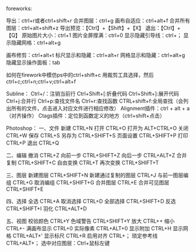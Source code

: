 foreworks:

导出：ctrl+r或者ctrl+shift+r
合并图层：ctrl+g
画布自适应：ctrl+alt+f
合并所有图层：ctrl+alt+shift+z
导出预览：【Ctrl】+【Shift】+【X】
退出：【Ctrl】+【Q】
原始图片大小：ctrl+1
图片全屏撑满：ctrl+0
显示隐藏引导线：ctrl+；
显示隐藏网格：ctrl+alt+g


画布修剪：ctrl+alt+t
标尺显示和隐藏：ctrl+alt+r
网格显示和隐藏：ctrl+alt+g
隐藏显示操作面板：tab


如何在firework中模仿ps中的ctrl+shift+c
用裁剪工具选择，然后ctrl+c;ctrl+n;ctrl+v;ctrl+alt+f


Subline：
Ctrl+/：注销当前行
Ctrl+Shift+[:折叠代码
Ctrl+Shift+]:展开代码
Ctrl+j:合并行
Ctrl+p:查找文件名
Ctrl+r:查找函数
CTRL+shift+f:全局查找（会列出所有的文件，点击进入对应文件进行相应修改）
Alignment插件：ctrl + alt + a（对齐操作）
Ctags插件：定位到函数定义的地方（ctrl+shift+点击）







Photoshop：
    一、文件
新建 CTRL+N
打开 CTRL+O
打开为 ALT+CTRL+O
关闭 CTRL+W
保存 CTRL+S 
另存为 CTRL+SHIFT+S
页面设置 CTRL+SHIFT+P
打印 CTRL+P
退出 CTRL+Q

二、编辑
撤消 CTRL+Z
向前一步 CTRL+SHIFT+Z
向后一步 CTRL+ALT+Z
合并复制 CTRL+SHIFT+C
自由变换 CTRL+T
再次变换 CTRL+SHIFT+T

三、图层
新建图层 CTRL+SHIFT+N
新建通过复制的图层 CTRL+J
与前一图层编组 CTRL+G
取消编组 CTRL+SHIFT+G
合并图层 CTRL+E
合并可见图层 CTRL+SHIFT+E

四、选择
全选 CTRL+A
取消选择 CTRL+D
全部选择 CTRL+SHIFT+D
反选 CTRL+SHIFT+I
羽化 CTRL+ALT+D

五、视图 
校验颜色 CTRL+Y
色域警告 CTRL+SHIFT+Y
放大 CTRL++
缩小 CTRL+-
满画布显示 CTRL+0
实际像素 CTRL+ALT+0
显示附加 CTRL+H
显示网格 CTRL+ALT+'
显示标尺 CTRL+R
启用对齐 CTRL+；
琐定参考线 CTRL+ALT+；
    选中对应图层：Ctrl+鼠标左键
    
    
    
